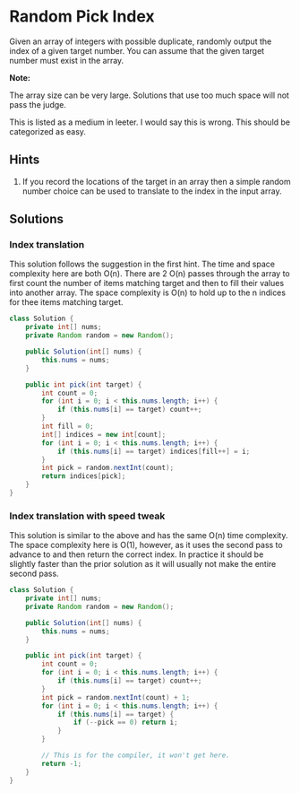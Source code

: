 # Random Pick Index

Given an array of integers with possible duplicate, randomly output the index
of a given target number. You can assume that the given target number must exist
in the array.

**Note:**

The array size can be very large. Solutions that use too much space will not
pass the judge.

This is listed as a medium in leeter. I would say this is wrong. This should
be categorized as easy.

## Hints

1. If you record the locations of the target in an array then a simple random
   number choice can be used to translate to the index in the input array.

## Solutions

### Index translation

This solution follows the suggestion in the first hint. The time and space
complexity here are both O(n). There are 2 O(n) passes through the array
to first count the number of items matching target and then to fill their
values into another array. The space complexity is O(n) to hold up to the
n indices for thee items matching target.

```java
class Solution {
    private int[] nums;
    private Random random = new Random();

    public Solution(int[] nums) {
        this.nums = nums;
    }

    public int pick(int target) {
        int count = 0;
        for (int i = 0; i < this.nums.length; i++) {
            if (this.nums[i] == target) count++;
        }
        int fill = 0;
        int[] indices = new int[count];
        for (int i = 0; i < this.nums.length; i++) {
            if (this.nums[i] == target) indices[fill++] = i;
        }
        int pick = random.nextInt(count);
        return indices[pick];
    }
}
```

### Index translation with speed tweak

This solution is similar to the above and has the same O(n) time complexity.
The space complexity here is O(1), however, as it uses the second pass to
advance to and then return the correct index. In practice it should be slightly
faster than the prior solution as it will usually not make the entire second
pass.

```java
class Solution {
    private int[] nums;
    private Random random = new Random();

    public Solution(int[] nums) {
        this.nums = nums;
    }

    public int pick(int target) {
        int count = 0;
        for (int i = 0; i < this.nums.length; i++) {
            if (this.nums[i] == target) count++;
        }
        int pick = random.nextInt(count) + 1;
        for (int i = 0; i < this.nums.length; i++) {
            if (this.nums[i] == target) {
                if (--pick == 0) return i;
            }
        }

        // This is for the compiler, it won't get here.
        return -1;
    }
}
```
